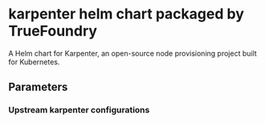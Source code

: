 # karpenter helm chart packaged by TrueFoundry
A Helm chart for Karpenter, an open-source node provisioning project built for Kubernetes.

## Parameters

### Upstream karpenter configurations
